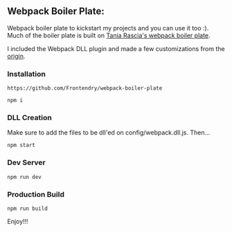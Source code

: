 ## Webpack Boiler Plate:

Webpack boiler plate to kickstart my projects and you can use it too :). Much of the boiler plate is built on [Tania Rascia's webpack boiler plate](https://github.com/taniarascia/webpack-boilerplate).

I included the Webpack DLL plugin and made a few customizations from the [origin](https://github.com/taniarascia/webpack-boilerplate).

### Installation

```
https://github.com/Frontendry/webpack-boiler-plate

npm i

```

### DLL Creation

Make sure to add the files to be dll'ed on config/webpack.dll.js. Then...

```
npm start

```

### Dev Server

```
npm run dev

```

### Production Build

```
npm run build

```

Enjoy!!!
